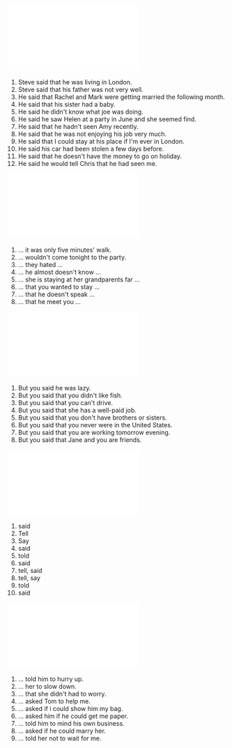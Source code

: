 ![EGrinUse_47_48_rep_speech, p.1](En/tenses/EGrinUse_47_48_rep_speech.pdf#page=1&rect=576,474,1055,719)

1. Steve said that he was living in London.
2. Steve said that his father was not very well.
3. He said that Rachel and Mark were getting married the following month.
4. He said that his sister had a baby.
5. He said he didn't know what joe was doing.
6. He said he saw Helen at a party in June and she seemed find.
7. He said that he hadn't seen Amy recently.
8. He said that he was not enjoying his job very much.
9. He said that I could stay at his place if I'm ever in London.
10. He said his car had been stolen a few days before.
11. He said that he doesn't have the money to go on holiday.
12. He said he would tell Chris that he had seen me.


![EGrinUse_47_48_rep_speech, p.1](En/tenses/EGrinUse_47_48_rep_speech.pdf#page=1&rect=584,69,1066,341)

1. ... it was only five minutes' walk.
2. ... wouldn't come tonight to the party.
3. ... they hated ...
4. ... he almost doesn't know ...
5. ... she is staying at her grandparents far ...
6. ... that you wanted to stay ...
7. ... that he doesn't speak ...
8. ... that he meet you ...


![EGrinUse_47_48_rep_speech, p.2](En/tenses/EGrinUse_47_48_rep_speech.pdf#page=2&rect=581,426,1037,710)

1. But you said he was lazy.
2. But you said that you didn't like fish.
3. But you said that you can't drive.
4. But you said that she has a well-paid job.
5. But you said that you don't have brothers or sisters.
6. But you said that you never were in the United States.
7. But you said that you are working tomorrow evening.
8. But you said that Jane and you are friends.


![EGrinUse_47_48_rep_speech, p.2](En/tenses/EGrinUse_47_48_rep_speech.pdf#page=2&rect=580,276,1038,429)

1. said
2. Tell
3. Say
4. said
5. told
6. said
7. tell, said
8. tell, say
9. told
10. said


![EGrinUse_47_48_rep_speech, p.2](En/tenses/EGrinUse_47_48_rep_speech.pdf#page=2&rect=580,29,1049,278)

1. ... told him to hurry up.
2. ... her to slow down.
3. ... that she didn't had to worry.
4. ... asked Tom to help me.
5. ... asked if i could show him my bag.
6. ... asked him if he could get me paper.
7. ... told him to mind his own business.
8. ... asked if he could marry her.
9. ... told her not to wait for me.


